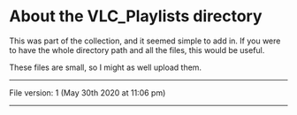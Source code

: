 # About the VLC_Playlists directory

This was part of the collection, and it seemed simple to add in. If you were to have the whole directory path and all the files, this would be useful.

These files are small, so I might as well upload them.

---

File version: 1 (May 30th 2020 at 11:06 pm)

----
